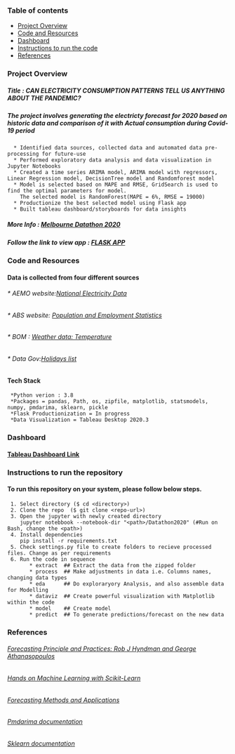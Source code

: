 ### Table of contents
* [Project Overview](#ProjectOverview)
* [Code and Resources](#CodeandResources)
* [Dashboard](#Dashboard)
* [Instructions to run the code](#Instructionstorunthecode)
* [References](#References)

### Project Overview
##### Title : CAN ELECTRICITY CONSUMPTION PATTERNS TELL US ANYTHING ABOUT THE PANDEMIC?
##### The project involves generating the electricty forecast for 2020 based on historic data and comparison of it with Actual consumption during Covid-19 period
      * Identified data sources, collected data and automated data pre-processing for future-use
      * Performed exploratory data analysis and data visualization in Jupyter Notebooks
      * Created a time series ARIMA model, ARIMA model with regressors, Linear Regression model, DecisionTree model and Randomforest model 
      * Model is selected based on MAPE and RMSE, GridSearch is used to find the optimal parameters for model. 
        The selected model is RandomForest(MAPE = 6%, RMSE = 19000)
      * Productionize the best selected model using Flask app
      * Built tableau dashboard/storyboards for data insights

 ##### More Info : [Melbourne Datathon 2020](http://www.datasciencemelbourne.com/datathon/2020_challengea/)
 ##### Follow the link to view app : [FLASK APP](https://github.com/RammySekham/FlaskApp-Electricity-Prediction)

### Code and Resources
#### Data is collected from four different sources 

   ###### * AEMO website:[National Electricity Data](https://aemo.com.au/energy-systems/electricity/national-electricity-market-nem/data-nem/aggregated-data)
   ###### * ABS website: [Population and Employment Statistics](https://www.abs.gov.au/websitedbs/D3310114.nsf/Home/Browse+Statistics)
   ###### * BOM : [Weather data: Temperature](http://www.bom.gov.au/climate/data/?ref=ftr)
   ###### * Data Gov:[Holidays list](https://data.gov.au/dataset/ds-dga-b1bc6077-dadd-4f61-9f8c-002ab2cdff10/details?q=)

#### Tech Stack
     *Python verion : 3.8
     *Packages = pandas, Path, os, zipfile, matplotlib, statsmodels, numpy, pmdarima, sklearn, pickle
     *Flask Productionization = In progress
     *Data Visualization = Tableau Desktop 2020.3

### Dashboard
#### [Tableau Dashboard Link](https://public.tableau.com/profile/raman4374#!/vizhome/ElectricityConsumption_Australia/ElectricityConsumption)


### Instructions to run the repository
#### To run this repository on your system, please follow below steps.
     1. Select directory ($ cd <directory>)
     2. Clone the repo  ($ git clone <repo-url>)
     3. Open the jupyter with newly created directory
        jupyter notebbook --notebook-dir "<path>/Datathon2020" (#Run on Bash, change the <path>)
     4. Install dependencies  
        pip install -r requirements.txt
     5. Check settings.py file to create folders to recieve processed files. Change as per requirements
     6. Run the code in sequence
           * extract  ## Extract the data from the zipped folder
           * process  ## Make adjustments in data i.e. Columns names, changing data types
           * eda      ## Do exploraryory Analysis, and also assemble data for Modelling
           * dataviz  ## Create powerful visualization with Matplotlib within the code
           * model    ## Create model 
           * predict  ## To generate predictions/forecast on the new data  

### References

 ###### [Forecasting Principle and Practices: Rob J Hyndman and George Athanasopoulos](https://otexts.com/fpp2/)

 ###### [Hands on Machine Learning with Scikit-Learn](https://www.amazon.com.au/Hands-Machine-Learning-Scikit-Learn-TensorFlow/dp/1492032646/ref=asc_df_1492032646/?tag=bingshopdesk-22&linkCode=df0&hvadid=&hvpos=&hvnetw=o&hvrand=&hvpone=&hvptwo=&hvqmt=e&hvdev=c&hvdvcmdl=&hvlocint=&hvlocphy=&hvtargid=pla-4583795269386355&psc=1)

 ###### [Forecasting Methods and Applications](https://robjhyndman.com/forecasting/)

 ###### [Pmdarima documentation](https://alkaline-ml.com/pmdarima/modules/generated/pmdarima.arima.AutoARIMA.html)

 ###### [Sklearn documentation](https://scikit-learn.org/stable/modules/generated/sklearn.model_selection.GridSearchCV.html)
